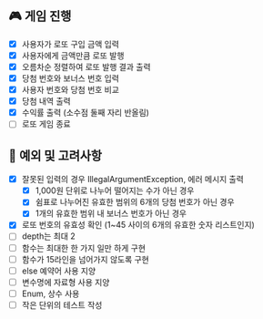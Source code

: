 ## 🎮 게임 진행

- [x] 사용자가 로또 구입 금액 입력
- [x] 사용자에게 금액만큼 로또 발행
- [x] 오름차순 정렬하여 로또 발행 결과 출력
- [x] 당첨 번호와 보너스 번호 입력
- [x] 사용자 번호와 당첨 번호 비교
- [x] 당첨 내역 출력
- [x] 수익률 출력 (소수점 둘째 자리 반올림)
- [ ] 로또 게임 종료

## 🎲 예외 및 고려사항

- [x] 잘못된 입력의 경우 IllegalArgumentException, 에러 메시지 출력
    - [x] 1,000원 단위로 나누어 떨어지는 수가 아닌 경우
    - [x] 쉼표로 나누어진 유효한 범위의 6개의 당첨 번호가 아닌 경우
    - [x] 1개의 유효한 범위 내 보너스 번호가 아닌 경우
- [x] 로또 번호의 유효성 확인 (1~45 사이의 6개의 유효한 숫자 리스트인지)
- [ ] depth는 최대 2
- [ ] 함수는 최대한 한 가지 일만 하게 구현
- [ ] 함수가 15라인을 넘어가지 않도록 구현
- [ ] else 예약어 사용 지양
- [ ] 변수명에 자료형 사용 지양
- [ ] Enum, 상수 사용
- [ ] 작은 단위의 테스트 작성